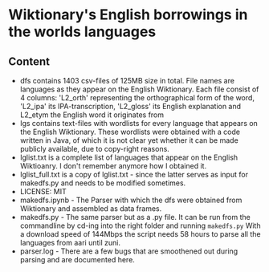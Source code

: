 # Wiktionary's English borrowings in the worlds languages

## Content

- dfs contains 1403 csv-files of 125MB size in total. File names are languages as they appear on the English Wiktionary. Each file consist of 4 columns: 'L2_orth' representing the orthographical form of the word, 'L2_ipa' its IPA-transcription, 'L2_gloss' its English explanation and L2_etym the English word it originates from
- lgs contains text-files with wordlists for every language that appears on the English Wiktionary. These wordlists were obtained with a code written in Java, of which it is not clear yet whether it can be made publicly available, due to copy-right reasons.
- lglist.txt is a complete list of languages that appear on the English Wiktioanry. I don't remember anymore how I obtained it.
- lglist_full.txt is a copy of lglist.txt - since the latter serves as input for makedfs.py and needs to be modified sometimes.
- LICENSE: MIT
- makedfs.ipynb - The Parser with which the dfs were obtained from Wiktionary and assembled as data frames.
- makedfs.py - The same parser but as a .py file. It can be run from the commandline by cd-ing into the right folder and running ```makedfs.py```
With a download speed of 144Mbps the script needs 58 hours to parse all the languages from aari until zuni.
- parser.log - There are a few bugs that are smoothened out during parsing and are documented here.